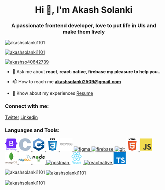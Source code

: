 <h1 align="center">Hi 👋, I'm Akash Solanki</h1>
<h3 align="center">A passionate frontend developer, love to put life in UIs and make them lively</h3>

<p align="left"> <img src="https://komarev.com/ghpvc/?username=akashsolanki1101&label=Profile%20views&color=0e75b6&style=flat" alt="akashsolanki1101" /> </p>

<p align="left"> <a href="https://github.com/ryo-ma/github-profile-trophy"><img src="https://github-profile-trophy.vercel.app/?username=akashsolanki1101" alt="akashsolanki1101" /></a> </p>

<p align="left"> <a href="https://twitter.com/akashso40642739" target="blank"><img src="https://img.shields.io/twitter/follow/akashso40642739?logo=twitter&style=for-the-badge" alt="akashso40642739" /></a> </p>


- 💬 Ask me about **react, react-native, firebase my pleasure to help you..**

- 📫 How to reach me **akashsolanki2509@gmail.com**

- 📄 Know about my experiences [Resume]([https://drive.google.com/file/d/15ZSdlPgSYHil25elEVfIyefpc-gKujJa/view?usp=drivesdk](https://drive.google.com/file/d/1pCw20WBaBlcd66IHIzvJvMQ6KYyAf7wb/view?usp=sharing))

<h3 align="left">Connect with me:</h3>
<p align="left">
<a href="https://twitter.com/akashso40642739" target="blank">Twitter</a>
<a href="https://linkedin.com/in/akashsolanki1101" target="blank">Linkedin</a>
</p>

<h3 align="left">Languages and Tools:</h3>
<p align="left"> <a href="https://getbootstrap.com" target="_blank"> <img src="https://raw.githubusercontent.com/devicons/devicon/master/icons/bootstrap/bootstrap-plain-wordmark.svg" alt="bootstrap" width="40" height="40"/> </a> <a href="https://www.cprogramming.com/" target="_blank"> <img src="https://raw.githubusercontent.com/devicons/devicon/master/icons/c/c-original.svg" alt="c" width="40" height="40"/> </a> <a href="https://www.w3schools.com/cpp/" target="_blank"> <img src="https://raw.githubusercontent.com/devicons/devicon/master/icons/cplusplus/cplusplus-original.svg" alt="cplusplus" width="40" height="40"/> </a> <a href="https://www.w3schools.com/css/" target="_blank"> <img src="https://raw.githubusercontent.com/devicons/devicon/master/icons/css3/css3-original-wordmark.svg" alt="css3" width="40" height="40"/> </a> <a href="https://expressjs.com" target="_blank"> <img src="https://raw.githubusercontent.com/devicons/devicon/master/icons/express/express-original-wordmark.svg" alt="express" width="40" height="40"/> </a> <a href="https://www.figma.com/" target="_blank"> <img src="https://www.vectorlogo.zone/logos/figma/figma-icon.svg" alt="figma" width="40" height="40"/> </a> <a href="https://firebase.google.com/" target="_blank"> <img src="https://www.vectorlogo.zone/logos/firebase/firebase-icon.svg" alt="firebase" width="40" height="40"/> </a> <a href="https://git-scm.com/" target="_blank"> <img src="https://www.vectorlogo.zone/logos/git-scm/git-scm-icon.svg" alt="git" width="40" height="40"/> </a> <a href="https://www.w3.org/html/" target="_blank"> <img src="https://raw.githubusercontent.com/devicons/devicon/master/icons/html5/html5-original-wordmark.svg" alt="html5" width="40" height="40"/> </a> <a href="https://developer.mozilla.org/en-US/docs/Web/JavaScript" target="_blank"> <img src="https://raw.githubusercontent.com/devicons/devicon/master/icons/javascript/javascript-original.svg" alt="javascript" width="40" height="40"/> </a> <a href="https://www.mongodb.com/" target="_blank"> <img src="https://raw.githubusercontent.com/devicons/devicon/master/icons/mongodb/mongodb-original-wordmark.svg" alt="mongodb" width="40" height="40"/> </a> <a href="https://www.mysql.com/" target="_blank"> <img src="https://raw.githubusercontent.com/devicons/devicon/master/icons/mysql/mysql-original-wordmark.svg" alt="mysql" width="40" height="40"/> </a> <a href="https://nodejs.org" target="_blank"> <img src="https://raw.githubusercontent.com/devicons/devicon/master/icons/nodejs/nodejs-original-wordmark.svg" alt="nodejs" width="40" height="40"/> </a> <a href="https://postman.com" target="_blank"> <img src="https://www.vectorlogo.zone/logos/getpostman/getpostman-icon.svg" alt="postman" width="40" height="40"/> </a> <a href="https://reactjs.org/" target="_blank"> <img src="https://raw.githubusercontent.com/devicons/devicon/master/icons/react/react-original-wordmark.svg" alt="react" width="40" height="40"/> </a> <a href="https://reactnative.dev/" target="_blank"> <img src="https://reactnative.dev/img/header_logo.svg" alt="reactnative" width="40" height="40"/> </a> <a href="https://www.typescriptlang.org/" target="_blank"> <img src="https://raw.githubusercontent.com/devicons/devicon/master/icons/typescript/typescript-original.svg" alt="typescript" width="40" height="40"/> </a> </p>

<p><img align="left" src="https://github-readme-stats.vercel.app/api/top-langs?username=akashsolanki1101&show_icons=true&locale=en&layout=compact" alt="akashsolanki1101" /></p>

<p>&nbsp;<img align="center" src="https://github-readme-stats.vercel.app/api?username=akashsolanki1101&show_icons=true&locale=en" alt="akashsolanki1101" /></p>

<p><img align="center" src="https://github-readme-streak-stats.herokuapp.com/?user=akashsolanki1101&" alt="akashsolanki1101" /></p>
